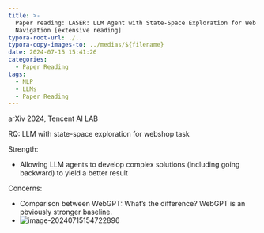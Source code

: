 ```yaml
---
title: >-
  Paper reading: LASER: LLM Agent with State-Space Exploration for Web
  Navigation [extensive reading]
typora-root-url: ./..
typora-copy-images-to: ../medias/${filename}
date: 2024-07-15 15:41:26
categories:
  - Paper Reading
tags:
  - NLP
  - LLMs
  - Paper Reading
---
```


arXiv 2024, Tencent AI LAB

RQ: LLM with state-space exploration for webshop task

Strength:

- Allowing LLM agents to develop complex solutions (including going backward) to yield a better result

Concerns:

- Comparison between WebGPT: What’s the difference? WebGPT is an pbviously stronger baseline.
- ![image-20240715154722896](/medias/Paper-reading-LASER-LLM-Agent-with-State-Space-Exploration-for-Web-Navigation-extensive/image-20240715154722896.png)
